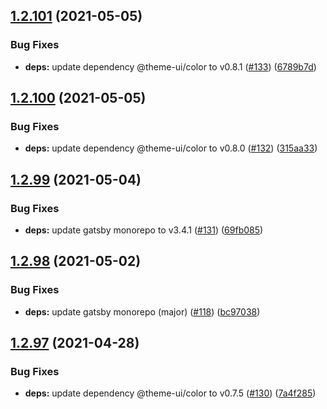 ## [1.2.101](https://github.com/dds/bosabosa.org/compare/v1.2.100...v1.2.101) (2021-05-05)


### Bug Fixes

* **deps:** update dependency @theme-ui/color to v0.8.1 ([#133](https://github.com/dds/bosabosa.org/issues/133)) ([6789b7d](https://github.com/dds/bosabosa.org/commit/6789b7d2aae6642fd36e4a2af6fdae0393b04bb0))



## [1.2.100](https://github.com/dds/bosabosa.org/compare/v1.2.99...v1.2.100) (2021-05-05)


### Bug Fixes

* **deps:** update dependency @theme-ui/color to v0.8.0 ([#132](https://github.com/dds/bosabosa.org/issues/132)) ([315aa33](https://github.com/dds/bosabosa.org/commit/315aa33221be1cb6eb10e7c3574244d648a895ad))



## [1.2.99](https://github.com/dds/bosabosa.org/compare/v1.2.98...v1.2.99) (2021-05-04)


### Bug Fixes

* **deps:** update gatsby monorepo to v3.4.1 ([#131](https://github.com/dds/bosabosa.org/issues/131)) ([69fb085](https://github.com/dds/bosabosa.org/commit/69fb08529764bdab9cdb2f4055d39899e69e4112))



## [1.2.98](https://github.com/dds/bosabosa.org/compare/v1.2.97...v1.2.98) (2021-05-02)


### Bug Fixes

* **deps:** update gatsby monorepo (major) ([#118](https://github.com/dds/bosabosa.org/issues/118)) ([bc97038](https://github.com/dds/bosabosa.org/commit/bc9703822cadffabfcf2a6c5ea6d55c62795266d))



## [1.2.97](https://github.com/dds/bosabosa.org/compare/v1.2.96...v1.2.97) (2021-04-28)


### Bug Fixes

* **deps:** update dependency @theme-ui/color to v0.7.5 ([#130](https://github.com/dds/bosabosa.org/issues/130)) ([7a4f285](https://github.com/dds/bosabosa.org/commit/7a4f285c8a6c03978a84111c69006d36f973fcfd))




